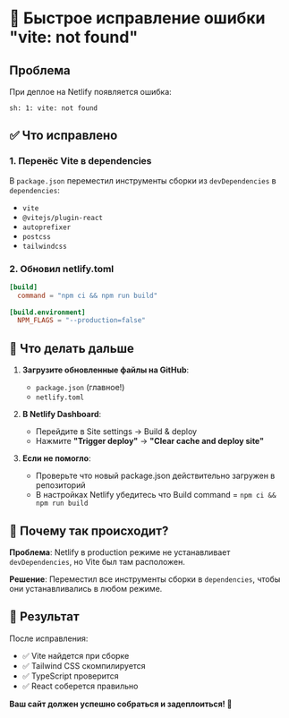 # 🔧 Быстрое исправление ошибки "vite: not found"

## Проблема
При деплое на Netlify появляется ошибка:
```
sh: 1: vite: not found
```

## ✅ Что исправлено

### 1. Перенёс Vite в dependencies
В `package.json` переместил инструменты сборки из `devDependencies` в `dependencies`:
- `vite`
- `@vitejs/plugin-react` 
- `autoprefixer`
- `postcss`
- `tailwindcss`

### 2. Обновил netlify.toml
```toml
[build]
  command = "npm ci && npm run build"
  
[build.environment]
  NPM_FLAGS = "--production=false"
```

## 🚀 Что делать дальше

1. **Загрузите обновленные файлы на GitHub**:
   - `package.json` (главное!)
   - `netlify.toml`

2. **В Netlify Dashboard**:
   - Перейдите в Site settings → Build & deploy
   - Нажмите **"Trigger deploy"** → **"Clear cache and deploy site"**

3. **Если не помогло**:
   - Проверьте что новый package.json действительно загружен в репозиторий
   - В настройках Netlify убедитесь что Build command = `npm ci && npm run build`

## 🤔 Почему так происходит?

**Проблема**: Netlify в production режиме не устанавливает `devDependencies`, но Vite был там расположен.

**Решение**: Переместил все инструменты сборки в `dependencies`, чтобы они устанавливались в любом режиме.

## 🎯 Результат

После исправления:
- ✅ Vite найдется при сборке
- ✅ Tailwind CSS скомпилируется 
- ✅ TypeScript проверится
- ✅ React соберется правильно

**Ваш сайт должен успешно собраться и задеплоиться! 🎉**